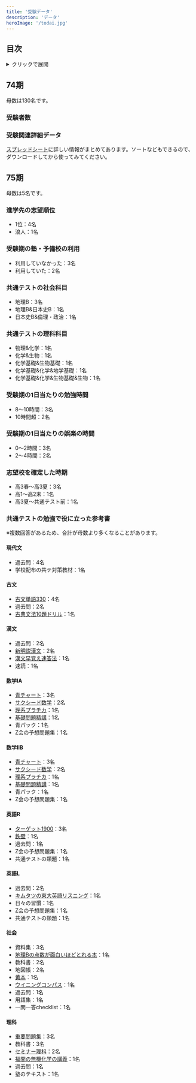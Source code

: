 ```yaml
---
title: '受験データ'
description: 'データ'
heroImage: '/todai.jpg'
---
```


## 目次

<details><summary>クリックで展開</summary>

- [目次](#目次)
- [74期](#74期)
  - [受験者数](#受験者数)
  - [受験関連詳細データ](#受験関連詳細データ)
- [75期](#75期)
  - [進学先の志望順位](#進学先の志望順位)
  - [受験期の塾・予備校の利用](#受験期の塾予備校の利用)
  - [共通テストの社会科目](#共通テストの社会科目)
  - [共通テストの理科科目](#共通テストの理科科目)
  - [受験期の1日当たりの勉強時間](#受験期の1日当たりの勉強時間)
  - [受験期の1日当たりの娯楽の時間](#受験期の1日当たりの娯楽の時間)
  - [志望校を確定した時期](#志望校を確定した時期)
  - [共通テストの勉強で役に立った参考書](#共通テストの勉強で役に立った参考書)
    - [現代文](#現代文)
    - [古文](#古文)
    - [漢文](#漢文)
    - [数学ⅠA](#数学ⅰa)
    - [数学ⅡB](#数学ⅱb)
    - [英語R](#英語r)
    - [英語L](#英語l)
    - [社会](#社会)
    - [理科](#理科)

</details>

## 74期

母数は130名です。

### 受験者数

### 受験関連詳細データ

[スプレッドシート](https://docs.google.com/spreadsheets/d/1GXBK6yb098N91iQaArTdoHo2FjEv4Xlu/edit?usp=sharing&ouid=104234630767170748922&rtpof=true&sd=true)に詳しい情報がまとめてあります。ソートなどもできるので、ダウンロードしてから使ってみてください。

## 75期

母数は5名です。

### 進学先の志望順位

- 1位：4名
- 浪人：1名

### 受験期の塾・予備校の利用

- 利用していなかった：3名
- 利用していた：2名

### 共通テストの社会科目

- 地理B：3名
- 地理B&日本史B：1名
- 日本史B&倫理・政治：1名

### 共通テストの理科科目

- 物理&化学：1名
- 化学&生物：1名
- 化学基礎&生物基礎：1名
- 化学基礎&化学&地学基礎：1名
- 化学基礎&化学&生物基礎&生物：1名

### 受験期の1日当たりの勉強時間

- 8～10時間：3名
- 10時間超：2名

### 受験期の1日当たりの娯楽の時間

- 0～2時間：3名
- 2～4時間：2名

### 志望校を確定した時期

- 高3春～高3夏：3名
- 高1～高2末：1名
- 高3夏～共通テスト前：1名

### 共通テストの勉強で役に立った参考書

※複数回答があるため、合計が母数より多くなることがあります。

#### 現代文

- 過去問：4名
- 学校配布の共テ対策教材：1名

#### 古文

- [古文単語330](https://www.google.co.jp/search?q=%E5%8F%A4%E6%96%87%E5%8D%98%E8%AA%9E330)：4名
- 過去問：2名
- [古典文法10題ドリル](https://www.google.co.jp/search?q=%E5%8F%A4%E5%85%B8%E6%96%87%E6%B3%9510%E9%A1%8C%E3%83%89%E3%83%AA%E3%83%AB)：1名

#### 漢文

- 過去問：2名
- [新明説漢文](https://www.google.co.jp/search?q=%E6%96%B0%E6%98%8E%E8%AA%AC%E6%BC%A2%E6%96%87)：2名
- [漢文早覚え速答法](https://www.google.co.jp/search?q=%E6%BC%A2%E6%96%87%E6%97%A9%E8%A6%9A%E3%81%88%E9%80%9F%E7%AD%94%E6%B3%95)：1名
- 速読：1名

#### 数学ⅠA

- [青チャート](https://www.google.co.jp/search?q=%E9%9D%92%E3%83%81%E3%83%A3%E3%83%BC%E3%83%88)：3名
- [サクシード数学](https://www.google.co.jp/search?q=%E3%82%B5%E3%82%AF%E3%82%B7%E3%83%BC%E3%83%89%E6%95%B0%E5%AD%A6)：2名
- [理系プラチカ](https://www.google.co.jp/search?q=%E7%90%86%E7%B3%BB%E3%83%97%E3%83%A9%E3%83%81%E3%82%AB)：1名
- [基礎問題精講](https://www.google.co.jp/search?q=%E5%9F%BA%E7%A4%8E%E5%95%8F%E9%A1%8C%E7%B2%BE%E8%AC%9B)：1名
- 青パック：1名
- Z会の予想問題集：1名

#### 数学ⅡB

- [青チャート](https://www.google.co.jp/search?q=%E9%9D%92%E3%83%81%E3%83%A3%E3%83%BC%E3%83%88)：3名
- [サクシード数学](https://www.google.co.jp/search?q=%E3%82%B5%E3%82%AF%E3%82%B7%E3%83%BC%E3%83%89%E6%95%B0%E5%AD%A6)：2名
- [理系プラチカ](https://www.google.co.jp/search?q=%E7%90%86%E7%B3%BB%E3%83%97%E3%83%A9%E3%83%81%E3%82%AB)：1名
- [基礎問題精講](https://www.google.co.jp/search?q=%E5%9F%BA%E7%A4%8E%E5%95%8F%E9%A1%8C%E7%B2%BE%E8%AC%9B)：1名
- 青パック：1名
- Z会の予想問題集：1名

#### 英語R

- [ターゲット1900](https://www.google.co.jp/search?q=%E3%82%BF%E3%83%BC%E3%82%B2%E3%83%83%E3%83%881900)：3名
- [鉄壁](https://www.google.co.jp/search?q=%E9%89%84%E5%A3%81)：1名
- 過去問：1名
- Z会の予想問題集：1名
- 共通テストの類題：1名

#### 英語L

- 過去問：2名
- [キムタツの東大英語リスニング](https://www.google.co.jp/search?q=%E3%82%AD%E3%83%A0%E3%82%BF%E3%83%84%E3%81%AE%E6%9D%B1%E5%A4%A7%E8%8B%B1%E8%AA%9E%E3%83%AA%E3%82%B9%E3%83%8B%E3%83%B3%E3%82%B0)：1名
- 日々の習慣：1名
- Z会の予想問題集：1名
- 共通テストの類題：1名

#### 社会

- 資料集：3名
- [地理Bの点数が面白いほどとれる本](https://www.google.co.jp/search?q=%E5%9C%B0%E7%90%86B%E3%81%AE%E7%82%B9%E6%95%B0%E3%81%8C%E9%9D%A2%E7%99%BD%E3%81%84%E3%81%BB%E3%81%A9%E3%81%A8%E3%82%8C%E3%82%8B%E6%9C%AC)：1名
- 教科書：2名
- 地図帳：2名
- [黄本](https://www.google.co.jp/search?q=%E9%BB%84%E6%9C%AC)：1名
- [ウイニングコンパス](https://www.google.co.jp/search?q=%E3%82%A6%E3%82%A4%E3%83%8B%E3%83%B3%E3%82%B0%E3%82%B3%E3%83%B3%E3%83%91%E3%82%B9)：1名
- 過去問：1名
- 用語集：1名
- 一問一答checklist：1名

#### 理科

- [重要問題集](https://www.google.co.jp/search?q=%E9%87%8D%E8%A6%81%E5%95%8F%E9%A1%8C%E9%9B%86)：3名
- 教科書：3名
- [セミナー理科](https://www.google.co.jp/search?q=%E3%82%BB%E3%83%9F%E3%83%8A%E3%83%BC%E7%90%86%E7%A7%91)：2名
- [福間の無機化学の講義](https://www.google.co.jp/search?q=%E7%A6%8F%E9%96%93%E3%81%AE%E7%84%A1%E6%A9%9F%E5%8C%96%E5%AD%A6%E3%81%AE%E8%AC%9B%E7%BE%A9)：1名
- 過去問：1名
- 塾のテキスト：1名

<!-- ## 76期



## 77期


-->